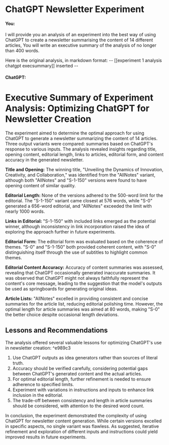 # ChatGPT Newsletter Experiment

#### You:
I will provide you an analysis of an experiment into the best way of using ChatGPT to create a newsletter summarising the content of 14 different articles, You will write an executive summary of the analysis of no longer than 400 words.

Here is the original analysis, in markdown format:
-- [[experiment 1 analysis chatgpt execsummary]] inserted --

#### ChatGPT:
# Executive Summary of Experiment Analysis: Optimizing ChatGPT for Newsletter Creation

The experiment aimed to determine the optimal approach for using ChatGPT to generate a newsletter summarizing the content of 14 articles. Three output variants were compared: summaries based on ChatGPT's response to various inputs. The analysis revealed insights regarding title, opening content, editorial length, links to articles, editorial form, and content accuracy in the generated newsletter.

**Title and Opening:**
The winning title, "Unveiling the Dynamics of Innovation, Creativity, and Collaboration," was identified from the "AllNotes" variant, although both "AllNotes" and "S-1-150" versions were found to have opening content of similar quality.

**Editorial Length:**
None of the versions adhered to the 500-word limit for the editorial. The "S-1-150" variant came closest at 576 words, while "S-0" generated a 656-word editorial, and "AllNotes" exceeded the limit with nearly 1000 words.

**Links in Editorial:**
"S-1-150" with included links emerged as the potential winner, although inconsistency in link incorporation raised the idea of exploring the approach further in future experiments.

**Editorial Form:**
The editorial form was evaluated based on the coherence of themes. "S-0" and "S-1-150" both provided coherent content, with "S-0" distinguishing itself through the use of subtitles to highlight common themes.

**Editorial Content Accuracy:**
Accuracy of content summaries was assessed, revealing that ChatGPT occasionally generated inaccurate summaries. It was observed that ChatGPT might not always faithfully represent the content's core message, leading to the suggestion that the model's outputs be used as springboards for generating original ideas.

**Article Lists:**
"AllNotes" excelled in providing consistent and concise summaries for the article list, reducing editorial polishing time. However, the optimal length for article summaries was aimed at 80 words, making "S-0" the better choice despite occasional length deviations.

## Lessons and Recommendations
The analysis offered several valuable lessons for optimizing ChatGPT's use in newsletter creation: ^e989c3

1. Use ChatGPT outputs as idea generators rather than sources of literal truth.
2. Accuracy should be verified carefully, considering potential gaps between ChatGPT's generated content and the actual articles.
3. For optimal editorial length, further refinement is needed to ensure adherence to specified limits.
4. Experiment with variations in instructions and inputs to enhance link inclusion in the editorial.
5. The trade-off between consistency and length in article summaries should be considered, with attention to the desired word count.

In conclusion, the experiment demonstrated the complexity of using ChatGPT for newsletter content generation. While certain versions excelled in specific aspects, no single variant was flawless. As suggested, iterative refinement and exploration of different inputs and instructions could yield improved results in future experiments.
